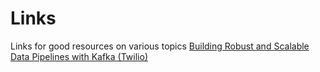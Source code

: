 # Links
Links for good resources on various topics
[Building Robust and Scalable Data Pipelines with Kafka (Twilio)](https://www.youtube.com/watch?v=a4w6MXKv0Cw)
